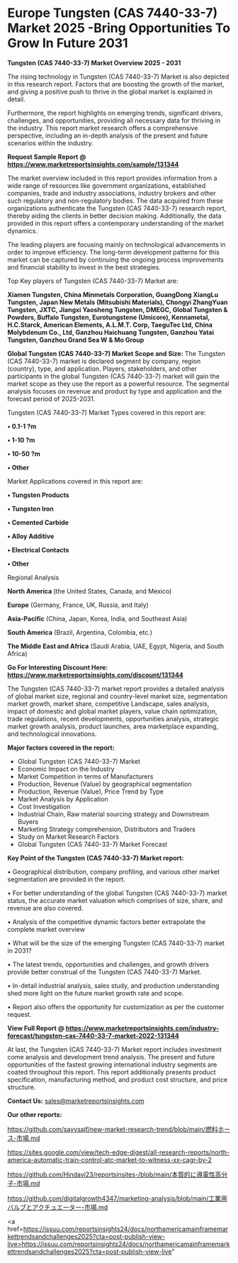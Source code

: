 # Europe Tungsten (CAS 7440-33-7) Market 2025 -Bring Opportunities To Grow In Future 2031

<Strong> Tungsten (CAS 7440-33-7) Market Overview 2025 - 2031</strong>

The rising technology in Tungsten (CAS 7440-33-7) Market is also depicted in this research report. Factors that are boosting the growth of the market, and giving a positive push to thrive in the global market is explained in detail.

Furthermore, the report highlights on emerging trends, significant drivers, challenges, and opportunities, providing all necessary data for thriving in the industry. This report market research offers a comprehensive perspective, including an in-depth analysis of the present and future scenarios within the industry.

<strong>Request Sample Report @ <a href=https://www.marketreportsinsights.com/sample/131344>https://www.marketreportsinsights.com/sample/131344</a></strong>

The market overview included in this report provides information from a wide range of resources like government organizations, established companies, trade and industry associations, industry brokers and other such regulatory and non-regulatory bodies. The data acquired from these organizations authenticate the Tungsten (CAS 7440-33-7) research report, thereby aiding the clients in better decision making. Additionally, the data provided in this report offers a contemporary understanding of the market dynamics.

The leading players are focusing mainly on technological advancements in order to improve efficiency. The long-term development patterns for this market can be captured by continuing the ongoing process improvements and financial stability to invest in the best strategies.

Top Key players of Tungsten (CAS 7440-33-7) Market are:

<strong>Xiamen Tungsten, China Minmetals Corporation, GuangDong XiangLu Tungsten, Japan New Metals (Mitsubishi Materials), Chongyi ZhangYuan Tungsten, JXTC, Jiangxi Yaosheng Tungsten, DMEGC, Global Tungsten & Powders, Buffalo Tungsten, Eurotungstene (Umicore), Kennametal, H.C.Starck, American Elements, A.L.M.T. Corp, TaeguTec Ltd, China Molybdenum Co., Ltd, Ganzhou Haichuang Tungsten, Ganzhou Yatai Tungsten, Ganzhou Grand Sea W & Mo Group</strong>

<strong><b>Global Tungsten (CAS 7440-33-7) Market Scope and Size:</b></strong>
The Tungsten (CAS 7440-33-7) market is declared segment by company, region (country), type, and application. Players, stakeholders, and other participants in the global Tungsten (CAS 7440-33-7) market will gain the market scope as they use the report as a powerful resource. The segmental analysis focuses on revenue and product by type and application and the forecast period of 2025-2031.

Tungsten (CAS 7440-33-7) Market Types covered in this report are:

<strong>• 0.1-1 ?m

• 1-10 ?m

• 10-50 ?m

• Other</strong>

Market Applications covered in this report are:

<strong>• Tungsten Products

• Tungsten Iron

• Cemented Carbide

• Alloy Additive

• Electrical Contacts

• Other</strong> 

Regional Analysis

<strong>North America</strong> (the United States, Canada, and Mexico)

<strong>Europe</strong> (Germany, France, UK, Russia, and Italy)

<strong>Asia-Pacific</strong> (China, Japan, Korea, India, and Southeast Asia)

<strong>South America</strong> (Brazil, Argentina, Colombia, etc.)

<strong>The Middle East and Africa</strong> (Saudi Arabia, UAE, Egypt, Nigeria, and South Africa)

<strong>Go For Interesting Discount Here: <a href=https://www.marketreportsinsights.com/discount/131344>https://www.marketreportsinsights.com/discount/131344</a></strong>

The Tungsten (CAS 7440-33-7) market report provides a detailed analysis of global market size, regional and country-level market size, segmentation market growth, market share, competitive Landscape, sales analysis, impact of domestic and global market players, value chain optimization, trade regulations, recent developments, opportunities analysis, strategic market growth analysis, product launches, area marketplace expanding, and technological innovations.

<strong><b>Major factors covered in the report:</b></strong>
<ul>
  <li>Global Tungsten (CAS 7440-33-7) Market </li>
  <li>Economic Impact on the Industry</li>
  <li>Market Competition in terms of Manufacturers</li>
  <li>Production, Revenue (Value) by geographical segmentation</li>
  <li>Production, Revenue (Value), Price Trend by Type</li>
  <li>Market Analysis by Application</li>
  <li>Cost Investigation</li>
  <li>Industrial Chain, Raw material sourcing strategy and Downstream Buyers</li>
  <li>Marketing Strategy comprehension, Distributors and Traders</li>
  <li>Study on Market Research Factors</li>
  <li>Global Tungsten (CAS 7440-33-7) Market Forecast</li>
</ul>

<strong><b>Key Point of the Tungsten (CAS 7440-33-7) Market report:</b></strong>

• Geographical distribution, company profiling, and various other market segmentation are provided in the report.

• For better understanding of the global Tungsten (CAS 7440-33-7) market status, the accurate market valuation which comprises of size, share, and revenue are also covered.

• Analysis of the competitive dynamic factors better extrapolate the complete market overview

• What will be the size of the emerging Tungsten (CAS 7440-33-7) market in 2031?

• The latest trends, opportunities and challenges, and growth drivers provide better construal of the Tungsten (CAS 7440-33-7) Market.

• In-detail industrial analysis, sales study, and production understanding shed more light on the future market growth rate and scope.

• Report also offers the opportunity for customization as per the customer request.

<strong><b>View Full Report @ <a href=https://www.marketreportsinsights.com/industry-forecast/tungsten-cas-7440-33-7-market-2022-131344>https://www.marketreportsinsights.com/industry-forecast/tungsten-cas-7440-33-7-market-2022-131344</a></b></strong>


At last, the Tungsten (CAS 7440-33-7) Market report includes investment come analysis and development trend analysis. The present and future opportunities of the fastest growing international industry segments are coated throughout this report. This report additionally presents product specification, manufacturing method, and product cost structure, and price structure.

<strong>Contact Us:</strong>
sales@marketreportsinsights.com

<strong>Our other reports:</strong>

<a href=https://github.com/sayysaif/new-market-research-trend/blob/main/燃料ホース-市場.md>https://github.com/sayysaif/new-market-research-trend/blob/main/燃料ホース-市場.md</a>

<a href=https://sites.google.com/view/tech-edge-digest/all-research-reports/north-america-automatic-train-control-atc-market-to-witness-xx-cagr-by-2>https://sites.google.com/view/tech-edge-digest/all-research-reports/north-america-automatic-train-control-atc-market-to-witness-xx-cagr-by-2</a>

<a href=https://github.com/Hindavi23/reportsinsites-/blob/main/本質的に導電性高分子-市場.md>https://github.com/Hindavi23/reportsinsites-/blob/main/本質的に導電性高分子-市場.md</a>

<a href=https://github.com/digitalgrowth4347/marketing-analysis/blob/main/工業用バルブとアクチュエーター-市場.md>https://github.com/digitalgrowth4347/marketing-analysis/blob/main/工業用バルブとアクチュエーター-市場.md</a>

<a href=https://issuu.com/reportsinsights24/docs/northamericamainframemarkettrendsandchallenges2025?cta=post-publish-view-live>https://issuu.com/reportsinsights24/docs/northamericamainframemarkettrendsandchallenges2025?cta=post-publish-view-live</a>"
